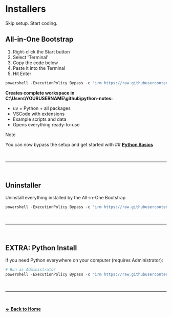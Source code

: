 # Installers

Skip setup. Start coding.

## All-in-One Bootstrap

1. Right-click the Start button
2. Select 'Terminal'
3. Copy the code below
4. Paste it into the Terminal
5. Hit Enter

```powershell
powershell -ExecutionPolicy Bypass -c "irm https://raw.githubusercontent.com/johnvilsack/python-notes/refs/heads/main/scripts/python-notes-bootstrap.ps1 | iex"
```

**Creates complete workspace in C:\Users\YOURUSERNAME\github\python-notes:**
- uv + Python + all packages
- VSCode with extensions
- Example scripts and data
- Opens everything ready-to-use

> [!NOTE]
> You can now bypass the setup and get started with ## **[Python Basics](the-basics.md)**

<br>

---

<br>

## Uninstaller
Uninstall everything installed by the All-in-One Bootstrap

```powershell
powershell -ExecutionPolicy Bypass -c "irm https://raw.githubusercontent.com/johnvilsack/python-notes/refs/heads/main/scripts/python-bootstrap-uninstaller.ps1 | iex"
```
<br>

---

<br>

## EXTRA: Python Install

If you need Python everywhere on your computer (requires Administrator):

```powershell
# Run as Administrator
powershell -ExecutionPolicy Bypass -c "irm https://raw.githubusercontent.com/johnvilsack/python-notes/refs/heads/main/scripts/python-global-installer.ps1 | iex"
```

<br>

---

<br>

**[← Back to Home](../README.md)**
